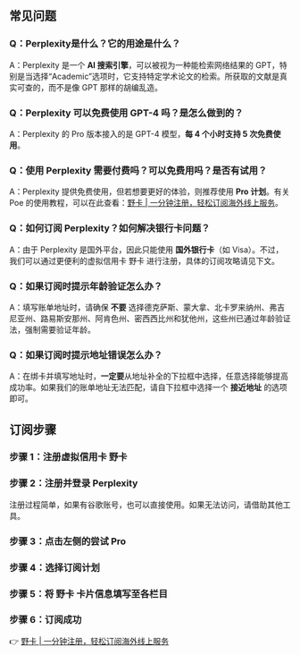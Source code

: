 ## 常见问题

### Q：Perplexity是什么？它的用途是什么？
A：Perplexity 是一个 **AI 搜索引擎**，可以被视为一种能检索网络结果的 GPT，特别是当选择“Academic”选项时，它支持特定学术论文的检索。所获取的文献是真实可查的，而不是像 GPT 那样的胡编乱造。

### Q：Perplexity 可以免费使用 GPT-4 吗？是怎么做到的？
A：Perplexity 的 Pro 版本接入的是 GPT-4 模型，**每 4 个小时支持 5 次免费使用**。

### Q：使用 Perplexity 需要付费吗？可以免费用吗？是否有试用？
A：Perplexity 提供免费使用，但若想要更好的体验，则推荐使用 **Pro 计划**。有关 Poe 的使用教程，可以在此查看：[野卡 | 一分钟注册，轻松订阅海外线上服务](https://bit.ly/bewildcard)。

### Q：如何订阅 Perplexity？如何解决银行卡问题？
A：由于 Perplexity 是国外平台，因此只能使用 **国外银行卡**（如 Visa）。不过，我们可以通过更便利的虚拟信用卡 野卡 进行注册，具体的订阅攻略请见下文。

### Q：如果订阅时提示年龄验证怎么办？
A：填写账单地址时，请确保 **不要** 选择德克萨斯、蒙大拿、北卡罗来纳州、弗吉尼亚州、路易斯安那州、阿肯色州、密西西比州和犹他州，这些州已通过年龄验证法，强制需要验证年龄。

### Q：如果订阅时提示地址错误怎么办？
A：在绑卡并填写地址时，**一定要**从地址补全的下拉框中选择，任意选择能够提高成功率。如果我们的账单地址无法匹配，请自下拉框中选择一个 **接近地址** 的选项即可。

## 订阅步骤

### 步骤 1：注册虚拟信用卡 野卡

### 步骤 2：注册并登录 Perplexity
注册过程简单，如果有谷歌账号，也可以直接使用。如果无法访问，请借助其他工具。

### 步骤 3：点击左侧的尝试 Pro

### 步骤 4：选择订阅计划

### 步骤 5：将 野卡 卡片信息填写至各栏目

### 步骤 6：订阅成功

👉 [野卡 | 一分钟注册，轻松订阅海外线上服务](https://bit.ly/bewildcard)